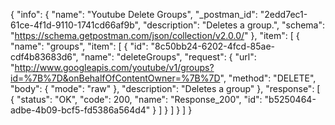 {
  "info": {
    "name": "Youtube Delete Groups",
    "_postman_id": "2edd7ec1-61ce-4f1d-9110-1741cd66af9b",
    "description": "Deletes a group.",
    "schema": "https://schema.getpostman.com/json/collection/v2.0.0/"
  },
  "item": [
    {
      "name": "groups",
      "item": [
        {
          "id": "8c50bb24-6202-4fcd-85ae-cdf4b83683d6",
          "name": "deleteGroups",
          "request": {
            "url": "http://www.googleapis.com/youtube/v1/groups?id=%7B%7D&onBehalfOfContentOwner=%7B%7D",
            "method": "DELETE",
            "body": {
              "mode": "raw"
            },
            "description": "Deletes a group"
          },
          "response": [
            {
              "status": "OK",
              "code": 200,
              "name": "Response_200",
              "id": "b5250464-adbe-4b09-bcf5-fd5386a564d4"
            }
          ]
        }
      ]
    }
  ]
}